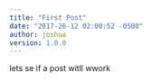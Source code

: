 ```yaml
---
title: "First Post"
date: "2017-26-12 02:00:52 -0500"
author: joshua
version: 1.0.0
---
```


lets se if a post witll wwork
